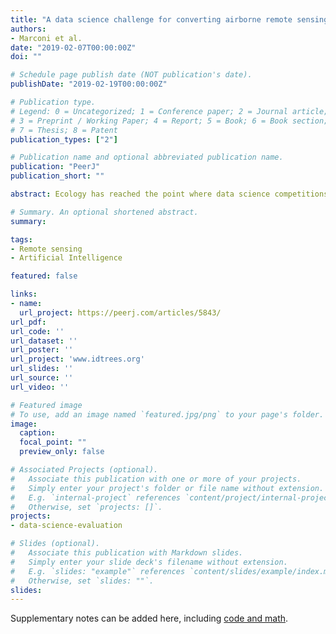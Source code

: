 ```yaml
---
title: "A data science challenge for converting airborne remote sensing data into ecological information"
authors:
- Marconi et al.
date: "2019-02-07T00:00:00Z"
doi: ""

# Schedule page publish date (NOT publication's date).
publishDate: "2019-02-19T00:00:00Z"

# Publication type.
# Legend: 0 = Uncategorized; 1 = Conference paper; 2 = Journal article;
# 3 = Preprint / Working Paper; 4 = Report; 5 = Book; 6 = Book section;
# 7 = Thesis; 8 = Patent
publication_types: ["2"]

# Publication name and optional abbreviated publication name.
publication: "PeerJ"
publication_short: ""

abstract: Ecology has reached the point where data science competitions, in which multiple groups solve the same problem using the same data by different methods, will be productive for advancing quantitative methods for tasks such as species identification from remote sensing images. We ran a competition to help improve three tasks that are central to converting images into information on individual trees:(1) crown segmentation, for identifying the location and size of individual trees;(2) alignment, to match ground truthed trees with remote sensing; and (3) species classification of individual trees. Six teams (composed of 16 individual participants) submitted predictions for one or more tasks. The crown segmentation task proved to be the most challenging, with the highest-performing algorithm yielding only 34% overlap between remotely sensed crowns and the ground truthed trees. However, most algorithms performed better on large trees. For the alignment task, an algorithm based on minimizing the difference, in terms of both position and tree size, between ground truthed and remotely sensed crowns yielded a perfect alignment. In hindsight, this task was over simplified by only including targeted trees instead of all possible remotely sensed crowns. Several algorithms performed well for species classification, with the highest-performing algorithm correctly classifying 92% of individuals and performing well on both common and rare species. Comparisons of results across algorithms provided a number of insights for improving the overall accuracy in extracting ecological information from remote sensing.

# Summary. An optional shortened abstract.
summary:

tags:
- Remote sensing
- Artificial Intelligence

featured: false

links:
- name:
  url_project: https://peerj.com/articles/5843/
url_pdf:
url_code: ''
url_dataset: ''
url_poster: ''
url_project: 'www.idtrees.org'
url_slides: ''
url_source: ''
url_video: ''

# Featured image
# To use, add an image named `featured.jpg/png` to your page's folder.
image:
  caption:
  focal_point: ""
  preview_only: false

# Associated Projects (optional).
#   Associate this publication with one or more of your projects.
#   Simply enter your project's folder or file name without extension.
#   E.g. `internal-project` references `content/project/internal-project/index.md`.
#   Otherwise, set `projects: []`.
projects:
- data-science-evaluation

# Slides (optional).
#   Associate this publication with Markdown slides.
#   Simply enter your slide deck's filename without extension.
#   E.g. `slides: "example"` references `content/slides/example/index.md`.
#   Otherwise, set `slides: ""`.
slides:
---
```


Supplementary notes can be added here, including [code and math](https://sourcethemes.com/academic/docs/writing-markdown-latex/).

